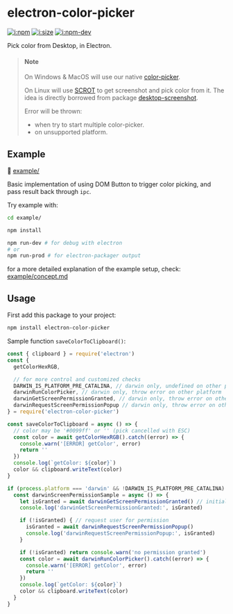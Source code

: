 # electron-color-picker

[![i:npm]][l:npm]
[![i:size]][l:size]
[![i:npm-dev]][l:npm]

Pick color from Desktop, in Electron.

[i:npm]: https://img.shields.io/npm/v/electron-color-picker?colorB=blue
[i:npm-dev]: https://img.shields.io/npm/v/electron-color-picker/dev
[l:npm]: https://npm.im/electron-color-picker
[i:size]: https://packagephobia.now.sh/badge?p=electron-color-picker
[l:size]: https://packagephobia.now.sh/result?p=electron-color-picker

[//]: # (NON_PACKAGE_CONTENT)

> #### Note
> 
> On Windows & MacOS will use our native [color-picker](https://github.com/mockingbot/mb_colorpicker_desktop_native).
> 
> On Linux will use [SCROT][l:scrot] to get screenshot and pick color from it.
> The idea is directly borrowed from package [desktop-screenshot][l:desktop-screenshot].
> 
> Error will be thrown:
> - when try to start multiple color-picker.
> - on unsupported platform.


## Example

📁 [example/](example/)

Basic implementation of using DOM Button to trigger color picking,
and pass result back through `ipc`.

Try example with:
```bash
cd example/

npm install

npm run-dev # for debug with electron
# or
npm run-prod # for electron-packager output
```

for a more detailed explanation of the example setup,
check: [example/concept.md](example/concept.md)


## Usage

First add this package to your project: 
```bash
npm install electron-color-picker
```

Sample function `saveColorToClipboard()`:
```js
const { clipboard } = require('electron')
const {
  getColorHexRGB,

  // for more control and customized checks
  DARWIN_IS_PLATFORM_PRE_CATALINA, // darwin only, undefined on other platform
  darwinRunColorPicker, // darwin only, throw error on other platform
  darwinGetScreenPermissionGranted, // darwin only, throw error on other platform
  darwinRequestScreenPermissionPopup // darwin only, throw error on other platform
} = require('electron-color-picker')

const saveColorToClipboard = async () => {
  // color may be '#0099ff' or '' (pick cancelled with ESC)
  const color = await getColorHexRGB().catch((error) => {
    console.warn('[ERROR] getColor', error)
    return ''
  })
  console.log(`getColor: ${color}`)
  color && clipboard.writeText(color)
}

if (process.platform === 'darwin' && !DARWIN_IS_PLATFORM_PRE_CATALINA) {
  const darwinScreenPermissionSample = async () => {
    let isGranted = await darwinGetScreenPermissionGranted() // initial check
    console.log('darwinGetScreenPermissionGranted:', isGranted)

    if (!isGranted) { // request user for permission
      isGranted = await darwinRequestScreenPermissionPopup()
      console.log('darwinRequestScreenPermissionPopup:', isGranted)
    }

    if (!isGranted) return console.warn('no permission granted')
    const color = await darwinRunColorPicker().catch((error) => {
      console.warn('[ERROR] getColor', error)
      return ''
    })
    console.log(`getColor: ${color}`)
    color && clipboard.writeText(color)
  }
}
```


[l:scrot]: https://en.wikipedia.org/wiki/Scrot
[l:desktop-screenshot]: https://npm.im/desktop-screenshot
